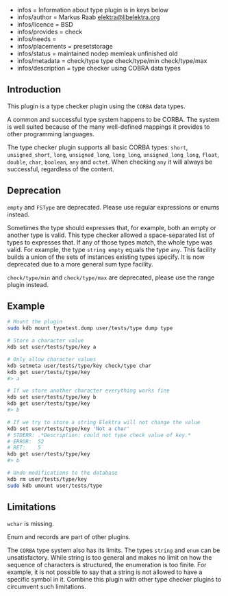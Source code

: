 - infos = Information about type plugin is in keys below
- infos/author = Markus Raab <elektra@libelektra.org>
- infos/licence = BSD
- infos/provides = check
- infos/needs =
- infos/placements = presetstorage
- infos/status = maintained nodep memleak unfinished old
- infos/metadata = check/type type check/type/min check/type/max
- infos/description = type checker using COBRA data types

## Introduction

This plugin is a type checker plugin using the `CORBA` data types.

A common and successful type system happens to be CORBA.
The system is well suited because of the many well-defined
mappings it provides to other programming languages.

The type checker plugin supports all basic CORBA types:
`short`, `unsigned_short`, `long`, `unsigned_long`, `long_long`,
`unsigned_long_long`, `float`, `double`, `char`, `boolean`, `any` and
`octet`. When checking `any` it will always be successful, regardless
of the content.

## Deprecation

`empty` and `FSType` are deprecated. Please use regular expressions
or enums instead.

Sometimes the type should expresses that, for example, both an empty
or another type is valid. This type checker allowed a space-separated
list of types to expresses that. If any of those types match, the whole
type was valid. For example, the type `string empty` equals the type
`any`. This facility builds a union of the sets of instances existing
types specify. It is now deprecated due to a more general sum type
facility.

`check/type/min` and  `check/type/max` are deprecated, please use the range
plugin instead.

## Example

```sh
# Mount the plugin
sudo kdb mount typetest.dump user/tests/type dump type

# Store a character value
kdb set user/tests/type/key a

# Only allow character values
kdb setmeta user/tests/type/key check/type char
kdb get user/tests/type/key
#> a

# If we store another character everything works fine
kdb set user/tests/type/key b
kdb get user/tests/type/key
#> b

# If we try to store a string Elektra will not change the value
kdb set user/tests/type/key 'Not a char'
# STDERR: .*Description: could not type check value of key.*
# ERROR:  52
# RET:    5
kdb get user/tests/type/key
#> b

# Undo modifications to the database
kdb rm user/tests/type/key
sudo kdb umount user/tests/type
```


## Limitations

`wchar` is missing.

Enum and records are part of other plugins.

The `CORBA` type system also has its limits. The types `string` and
`enum`  can be unsatisfactory. While string is too general
and makes no limit on how the sequence of characters is structured,
the enumeration is too finite. For example, it is not possible to say
that a string is not allowed to have a specific symbol in it.
Combine this plugin with other type checker plugins to circumvent
such limitations.

